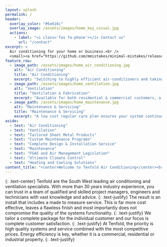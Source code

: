 ```yaml
---
layout: splash
permalink: /
header:
  overlay_color: "#5e616c"
  overlay_image: /assets/images/home_key_visual.jpg
  actions:
    - label: "<i class='fas fa-phone'></i> Contact us"
      url: "/contact"
excerpt: >
  Air conditioning for your home or business.<br />
  <small><a href="https://github.com/mmistakes/minimal-mistakes/releases/tag/4.24.0">Contact us for a quote!</a></small>
feature_row:
  - image_path: /assets/images/home_air_conditioning.jpg
    alt: "Air Conditioning"
    title: "Air Conditioning"
    excerpt: "Switching to highly efficient air-conditioners and taking other actions to keep your home cool/warm can reduce energy costs by 20% to 50%."
  - image_path: /assets/images/home_ventilation.jpg
    alt: "Ventilation"
    title: "Ventilation & Fabrication"
    excerpt: "Available for both residential & commercial customers, a ventilation system can help reduce air conditioning load and reduce energy consumption."
  - image_path: /assets/images/home_maintenance.jpg
    alt: "Maintenance & Servicing"
    title: "Maintenance & Servicing"
    excerpt: "A low cost regular care plan ensures your system continues to function at its best and prolongs the lifespan of the equipment, often by many years."
aside: 
  - text: "Air Conditioning"
  - text: "Ventilation"
  - text: "Tailored Sheet Metal Products"
  - text: "Custom Maintenance Programs"
  - text: "Complete Design & Installation Service"
  - text: "Maintenance"
  - text: "FGAS and Air Management Legislation"
  - text: "Ultimate Climate Control"
  - text: "Heating and Cooling Solutions"
content_title: "<center>Welcome to Tenfold Air Conditioning</center><br>"
---
```


{: .text-center}
Tenfold are the South West leading air conditioning and ventilation specialists. With more than 30 years industry experience, you can trust in a team of qualified and skilled project managers, engineers and technicians with vast knowledge and advice.
{: .text-justify}
The result is an install that includes a made to measure service. This is far more cost effective, leaves a flawless finish and most importantly does not compromise the quality of the systems functionality.
{: .text-justify}
We tailor a complete package for the individual customer and our focus is complete customer satisfaction.
{: .text-justify}
At Tenfold, the priority is high quality systems and service combined with the most competitive prices. Energy efficiency is key, whether it is a commercial, residential or industrial property.
{: .text-justify}